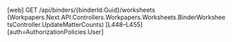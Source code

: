 [web] GET /api/binders/{binderId:Guid}/worksheets  (Workpapers.Next.API.Controllers.Workpapers.Worksheets.BinderWorksheetsController.UpdateMatterCounts)  [L448–L455] [auth=AuthorizationPolicies.User]

